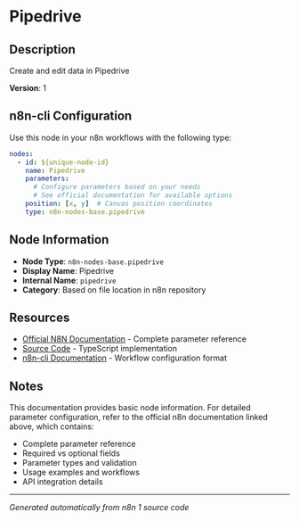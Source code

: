 # Pipedrive

## Description

Create and edit data in Pipedrive

**Version**: 1

## n8n-cli Configuration

Use this node in your n8n workflows with the following type:

```yaml
nodes:
  - id: ${unique-node-id}
    name: Pipedrive
    parameters:
      # Configure parameters based on your needs
      # See official documentation for available options
    position: [x, y]  # Canvas position coordinates
    type: n8n-nodes-base.pipedrive
```

## Node Information

- **Node Type**: `n8n-nodes-base.pipedrive`
- **Display Name**: Pipedrive
- **Internal Name**: `pipedrive`
- **Category**: Based on file location in n8n repository

## Resources

- [Official N8N Documentation](https://docs.n8n.io/integrations/builtin/app-nodes/n8n-nodes-base.pipedrive/) - Complete parameter reference
- [Source Code](https://github.com/n8n-io/n8n/blob/master/packages/nodes-base/nodes/Pipedrive/Pipedrive.node.ts) - TypeScript implementation
- [n8n-cli Documentation](https://github.com/edenreich/n8n-cli) - Workflow configuration format

## Notes

This documentation provides basic node information. For detailed parameter configuration, 
refer to the official n8n documentation linked above, which contains:

- Complete parameter reference
- Required vs optional fields
- Parameter types and validation
- Usage examples and workflows
- API integration details

---
*Generated automatically from n8n 1 source code*
